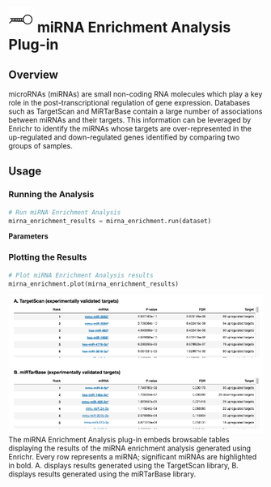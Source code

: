 <img src="img/mirna_enrichment-icon.png" width="50px"> miRNA Enrichment Analysis Plug-in
================

Overview
----------------
microRNAs (miRNAs) are small non-coding RNA molecules which play a key role in the post-transcriptional regulation of gene expression. Databases such as TargetScan and MiRTarBase contain a large number of associations between miRNAs and their targets. This information can be leveraged by Enrichr to identify the miRNAs whose targets are over-represented in the up-regulated and down-regulated genes identified by comparing two groups of samples.

Usage
----------------
### Running the Analysis
```python
# Run miRNA Enrichment Analysis
mirna_enrichment_results = mirna_enrichment.run(dataset)
```

**Parameters**


### Plotting the Results
```python
# Plot miRNA Enrichment Analysis results
mirna_enrichment.plot(mirna_enrichment_results)
```
<img src="img/mirna_enrichment-example.png"> 
The miRNA Enrichment Analysis plug-in embeds browsable tables displaying the results of the miRNA enrichment analysis generated using Enrichr. Every row represents a miRNA; significant miRNAs are highlighted in bold. A. displays results generated using the TargetScan library, B. displays results generated using the miRTarBase library.
